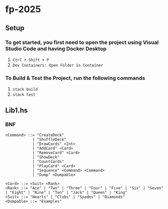 # fp-2025

## Setup

### To get started, you first need to open the project using Visual Studio Code and having Docker Desktop

1. `Ctrl + Shift + P`
2. `Dev Containers: Open Folder in Container`

### To Build & Test the Project, run the following commands

1. `stack build`
2. `stack test`

## Lib1.hs

### BNF

```
<Command> ::= "CreateDeck"
            | "ShuffleDeck"
            | "DrawCards" <Int>
            | "AddCard" <Card>
            | "RemoveCard" <Card>
            | "ShowDeck"
            | "CountCards"
            | "PlayCard" <Card>
            | "Sequence" <Command> <Command>
            | "Dump" <Dumpable>

<Card> ::= <Suit> <Rank>
<Rank> ::= "Ace" | "Two" | "Three" | "Four" | "Five" | "Six" | "Seven" | "Eight" | "Nine" | "Ten" | "Jack" | "Queen" | "King"
<Suit> ::= "Hearts" | "Clubs" | "Spades" | "Diamonds"
<Dumpable> ::= "Examples"
```
